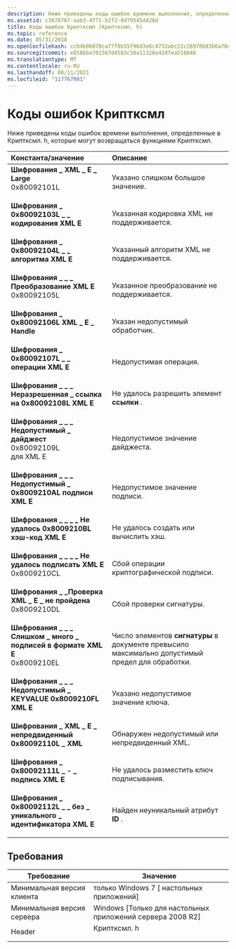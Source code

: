 ```yaml
---
description: Ниже приведены коды ошибок времени выполнения, определенные в Криптксмл. h, которые могут возвращаться функциями Криптксмл.
ms.assetid: c3678767-aab3-4771-b2f2-8d79545d420d
title: Коды ошибок Криптксмл (Криптксмл. h)
ms.topic: reference
ms.date: 05/31/2018
ms.openlocfilehash: ccb4b06070ca77f8b55f96d3e6c4732abc22c26970b83b6a70c720b7bade8a84
ms.sourcegitcommit: e858bbe701567d4583c50a11326e42d7ea51804b
ms.translationtype: MT
ms.contentlocale: ru-RU
ms.lasthandoff: 08/11/2021
ms.locfileid: "117767981"
---
```

# <a name="cryptxml-error-codes"></a>Коды ошибок Криптксмл

Ниже приведены коды ошибок времени выполнения, определенные в Криптксмл. h, которые могут возвращаться функциями Криптксмл.



| Константа/значение                                                                                                                                                                                                                                                                             | Описание                                                                                                        |
|:-------------------------------------------------------------------------------------------------------------------------------------------------------------------------------------------------------------------------------------------------------------------------------------------|:-------------------------------------------------------------------------------------------------------------------|
| <span id="CRYPT_XML_E_LARGE"></span><span id="crypt_xml_e_large"></span><dl> <dt>**Шифрования \_ XML \_ E \_ Large**</dt> <dt>0x80092101L</dt> </dl>                                               | Указано слишком большое значение.<br/>                                                                        |
| <span id="CRYPT_XML_E_ENCODING"></span><span id="crypt_xml_e_encoding"></span><dl> <dt>**Шифрования \_ 0x80092103L \_ \_ кодирования XML E**</dt> <dt></dt> </dl>                                      | Указанная кодировка XML не поддерживается.<br/>                                                              |
| <span id="CRYPT_XML_E_ALGORITHM"></span><span id="crypt_xml_e_algorithm"></span><dl> <dt>**Шифрования \_ 0x80092104L \_ \_ алгоритма XML E**</dt> <dt></dt> </dl>                                   | Указанный алгоритм XML не поддерживается.<br/>                                                             |
| <span id="CRYPT_XML_E_TRANSFORM"></span><span id="crypt_xml_e_transform"></span><dl> <dt>**Шифрования \_ \_ \_ Преобразование XML E**</dt> <dt>0x80092105L</dt> </dl>                                   | Указанное преобразование не поддерживается.<br/>                                                                 |
| <span id="CRYPT_XML_E_HANDLE"></span><span id="crypt_xml_e_handle"></span><dl> <dt>**Шифрования \_ 0x80092106L XML \_ E \_ Handle**</dt> <dt></dt> </dl>                                            | Указан недопустимый обработчик.<br/>                                                                       |
| <span id="CRYPT_XML_E_OPERATION"></span><span id="crypt_xml_e_operation"></span><dl> <dt>**Шифрования \_ 0x80092107L \_ \_ операции XML E**</dt> <dt></dt> </dl>                                   | Недопустимая операция.<br/>                                                                             |
| <span id="CRYPT_XML_E_UNRESOLVED_REFERENCE"></span><span id="crypt_xml_e_unresolved_reference"></span><dl> <dt>**Шифрования \_ \_ \_ Неразрешенная \_ ссылка на 0x80092108L XML E**</dt> <dt></dt> </dl> | Не удалось разрешить элемент **ссылки** .<br/>                                                            |
| <span id="CRYPT_XML_E_INVALID_DIGEST"></span><span id="crypt_xml_e_invalid_digest"></span><dl> <dt>**Шифрования \_ \_ \_ Недопустимый \_ дайджест**</dt> <dt>0x80092109L</dt> для XML E </dl>                   | Недопустимое значение дайджеста.<br/>                                                                          |
| <span id="CRYPT_XML_E_INVALID_SIGNATURE"></span><span id="crypt_xml_e_invalid_signature"></span><dl> <dt>**Шифрования \_ \_ \_ Недопустимый \_ 0x8009210AL подписи XML E**</dt> <dt></dt> </dl>          | Недопустимое значение подписи.<br/>                                                                       |
| <span id="CRYPT_XML_E_HASH_FAILED"></span><span id="crypt_xml_e_hash_failed"></span><dl> <dt>**Шифрования \_ \_ \_ \_ Не удалось 0x8009210BL хэш-код XML E**</dt> <dt></dt> </dl>                            | Не удалось создать или вычислить хэш.<br/>                                                                 |
| <span id="CRYPT_XML_E_SIGN_FAILED"></span><span id="crypt_xml_e_sign_failed"></span><dl> <dt>**Шифрования \_ \_ \_ \_ Не удалось подписать XML E**</dt> <dt>0x8009210CL</dt> </dl>                            | Сбой операции криптографической подписи.<br/>                                                           |
| <span id="CRYPT_XML_E_VERIFY_FAILED"></span><span id="crypt_xml_e_verify_failed"></span><dl> <dt>**Шифрования \_ \_Проверка XML \_ E \_ не пройдена**</dt> <dt>0x8009210DL</dt> </dl>                      | Сбой проверки сигнатуры.<br/>                                                                      |
| <span id="CRYPT_XML_E_TOO_MANY_SIGNATURES"></span><span id="crypt_xml_e_too_many_signatures"></span><dl> <dt>**Шифрования \_ \_ \_ Слишком \_ много \_ подписей в формате XML E**</dt> <dt>0x8009210EL</dt> </dl>   | Число элементов **сигнатуры** в документе превысило максимально допустимый предел для обработки.<br/> |
| <span id="CRYPT_XML_E_INVALID_KEYVALUE"></span><span id="crypt_xml_e_invalid_keyvalue"></span><dl> <dt>**Шифрования \_ \_ \_ Недопустимый \_ KEYVALUE 0x8009210FL XML E**</dt> <dt></dt> </dl>             | Указано недопустимое значение ключа.<br/>                                                           |
| <span id="CRYPT_XML_E_UNEXPECTED_XML"></span><span id="crypt_xml_e_unexpected_xml"></span><dl> <dt>**Шифрования \_ XML \_ E \_ непредвиденный 0x80092110L \_ XML**</dt> <dt></dt> </dl>                   | Обнаружен недопустимый или непредвиденный XML.<br/>                                                              |
| <span id="CRYPT_XML_E_SIGNER"></span><span id="crypt_xml_e_signer"></span><dl> <dt>**Шифрования \_ 0x80092111L \_ - \_ подпись XML E**</dt> <dt></dt> </dl>                                            | Не удалось разместить ключ подписывания.<br/>                                                                      |
| <span id="CRYPT_XML_E_NON_UNIQUE_ID"></span><span id="crypt_xml_e_non_unique_id"></span><dl> <dt>**Шифрования \_ 0x80092112L \_ \_ без \_ уникального \_ идентификатора XML E**</dt> <dt></dt> </dl>                     | Найден неуникальный атрибут **ID** .<br/>                                                                 |



## <a name="requirements"></a>Требования



| Требование | Значение |
|-------------------------------------|---------------------------------------------------------------------------------------|
| Минимальная версия клиента<br/> | только Windows 7 \[ настольных приложений\]<br/>                                            |
| Минимальная версия сервера<br/> | Windows \[Только для настольных приложений сервера 2008 R2\]<br/>                               |
| Header<br/>                   | <dl> <dt>Криптксмл. h</dt> </dl> |



 

 




